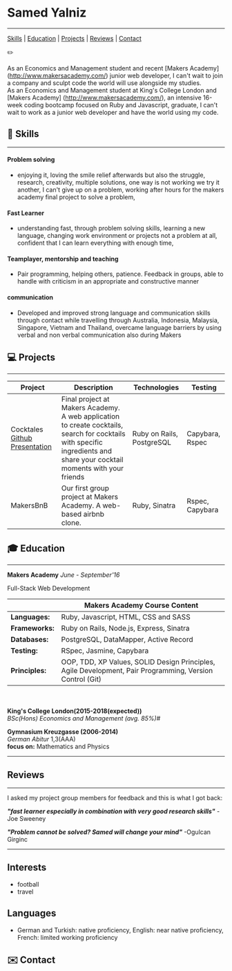 # Samed Yalniz
----------
[Skills](#skills) | [Education](#education) | [Projects](#projects) | [Reviews](#reviews) | [Contact](#contact)

:pencil2: 



As an Economics and Management student and recent [Makers Academy] (http://www.makersacademy.com/) junior web developer, I can't wait to join a company and sculpt code the world will use alongside my studies. <br>
As an Economics and Management student at King's College London and [Makers Academy] (http://www.makersacademy.com/), an intensive 16-week coding bootcamp focused on Ruby and Javascript, graduate, I can't wait to work as a junior web developer and have the world using my code. 



## :book: <a name="skills">Skills</a>
------
#### Problem solving
- enjoying it, loving the smile relief afterwards but also the struggle, research, creativity, multiple solutions, one way is not working we try it another, I can't give up on a problem, working after hours for the makers academy final project to solve a problem, 

#### Fast Learner
- understanding fast, through problem solving skills, learning a new language, changing work environment or projects not a problem at all, confident that I can learn everything with enough time, 

#### Teamplayer, mentorship and teaching
- Pair programming, helping others, patience. Feedback in groups, able to handle with criticism in an appropriate and constructive manner

#### communication 
-	Developed and improved strong language and communication skills through contact while travelling through Australia, Indonesia, Malaysia, Singapore, Vietnam and Thailand, overcame language barriers by using verbal and non verbal communication also during Makers








## :computer: <a name="projects">Projects</a>
------------
| Project | Description | Technologies | Testing |
|---|---|---|---|
| Cocktales  [Github](https://github.com/Cocktales/cocktales) [Presentation](https://www.youtube.com/watch?v=ctKEx68N7DU)| Final project at Makers Academy. A web application to create cocktails, search for cocktails with specific ingredients and share your cocktail moments with your friends | Ruby on Rails, PostgreSQL | Capybara, Rspec |
| MakersBnB |  Our first group project at Makers Academy. A web-based airbnb clone. | Ruby, Sinatra | Rspec, Capybara |  

## :mortar_board: <a name="education">Education</a>
---------
**Makers Academy** _June - September'16_<br>

Full-Stack Web Development <br>

| | Makers Academy Course Content|
|---|---|
| **Languages:** | Ruby, Javascript, HTML, CSS and SASS |
| **Frameworks:** | Ruby on Rails, Node.js, Express, Sinatra |
| **Databases:** | PostgreSQL, DataMapper, Active Record |
| **Testing:** | RSpec, Jasmine, Capybara
|**Principles:** | OOP, TDD, XP Values, SOLID Design Principles, Agile Development, Pair Programming, Version Control (Git)

<br> <br>
**King's College London(2015-2018(expected))**<br>
_BSc(Hons) Economics and Management (avg. 85%)#_ <br>

**Gymnasium Kreuzgasse (2006-2014)**<br>
_German Abitur_ 1,3(AAA)<br>
**focus on:** Mathematics and Physics


----------

## <a name="reviews">Reviews</a>
------
I asked my project group members for feedback and this is what I got back:

___"fast learner especially in combination with very good research skills"___ - Joe Sweeney

___"Problem cannot be solved? Samed will change your mind"___  -Ogulcan Girginc

----------

## <a name="interests">Interests</a>
- football
- travel


## <a name="languages ">Languages</a>
- German and Turkish: native proficiency, English: near native proficiency, French: limited working proficiency


## :envelope: <a name="contact">Contact</a>

